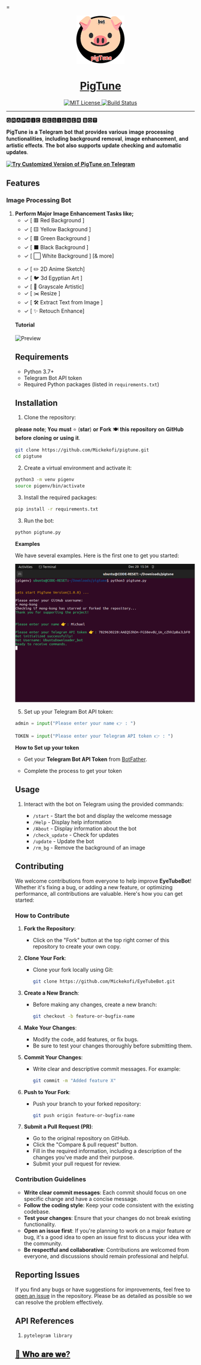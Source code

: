 =<p align="center">
  <a href="https://t.me/EyeTubeAiBot">
    <img src="https://github.com/Mickekofi/pigtune/blob/master/logo.png" width="130">
  </a>
  <a href = "https://t.me/EyeTubeAiBot">
  <h1 align="center"><strong>PigTune</strong></h1>
  </a>
  <p align="center">
    <a href="https://chat.whatsapp.com/Et2oy7QEwHVGzcYkIAimYO">
      <img src="https://img.shields.io/badge/Join-Community-blue.svg" alt="MIT License">
    </a>
    <a href="https://wa.me/233505994829?text=*pigtune_From_Github_User_💬Message_:*%20">
      <img src="https://img.shields.io/badge/Contact-Engineers-red.svg" alt="Build Status">
    </a>
  </p>
</p>

---

🅶🆁🅰🅿🅷🅸🅲 🅳🅴🆂🅸🅶🅽🅴🆁 🅱🅾🆃

𝐏𝐢𝐠𝐓𝐮𝐧𝐞 𝐢𝐬 𝐚 𝐓𝐞𝐥𝐞𝐠𝐫𝐚𝐦 𝐛𝐨𝐭 𝐭𝐡𝐚𝐭 𝐩𝐫𝐨𝐯𝐢𝐝𝐞𝐬 𝐯𝐚𝐫𝐢𝐨𝐮𝐬 𝐢𝐦𝐚𝐠𝐞 𝐩𝐫𝐨𝐜𝐞𝐬𝐬𝐢𝐧𝐠 𝐟𝐮𝐧𝐜𝐭𝐢𝐨𝐧𝐚𝐥𝐢𝐭𝐢𝐞𝐬, 𝐢𝐧𝐜𝐥𝐮𝐝𝐢𝐧𝐠 𝐛𝐚𝐜𝐤𝐠𝐫𝐨𝐮𝐧𝐝 𝐫𝐞𝐦𝐨𝐯𝐚𝐥, 𝐢𝐦𝐚𝐠𝐞 𝐞𝐧𝐡𝐚𝐧𝐜𝐞𝐦𝐞𝐧𝐭, 𝐚𝐧𝐝 𝐚𝐫𝐭𝐢𝐬𝐭𝐢𝐜 𝐞𝐟𝐟𝐞𝐜𝐭𝐬. 𝐓𝐡𝐞 𝐛𝐨𝐭 𝐚𝐥𝐬𝐨 𝐬𝐮𝐩𝐩𝐨𝐫𝐭𝐬 𝐮𝐩𝐝𝐚𝐭𝐞 𝐜𝐡𝐞𝐜𝐤𝐢𝐧𝐠 𝐚𝐧𝐝 𝐚𝐮𝐭𝐨𝐦𝐚𝐭𝐢𝐜 𝐮𝐩𝐝𝐚𝐭𝐞𝐬.

[![𝐓𝐫𝐲 𝐂𝐮𝐬𝐭𝐨𝐦𝐢𝐳𝐞𝐝 𝐕𝐞𝐫𝐬𝐢𝐨𝐧 𝐨𝐟 𝐏𝐢𝐠𝐓𝐮𝐧𝐞 𝐨𝐧 𝐓𝐞𝐥𝐞𝐠𝐫𝐚𝐦](https://img.shields.io/badge/Launch%20%21-PigTune-red)](https://t.me/EyeTubeAiBot)

## Features


### Image Processing Bot

<ol>
    <li><strong> Perform Major Image Enhancement Tasks like;</strong>
        <ul>
            <li>✓ [ 🟥 Red Background ]</li>
            <li>✓ [ 🟨 Yellow Background ]</li>
            <li>✓ [ 🟩 Green Background ]</li>
            <li>✓ [ ⬛️ Black Background ]</li>
            <li>✓ [ ⬜️ White Background ] [& more]</li>
            <br>
            <li>✓ [ ✏️ 2D Anime Sketch]</li>
            <li>✓ [ 🐦 3d Egyptian Art ]</li>
            <li>✓ [ 🩻 Grayscale Artistic]</li>
            <li>✓ [ ✂️ Resize ]</li>
            <li>✓ [ 🛠 Extract Text from Image ]</li>
            <li>✓ [ ✨ Retouch Enhance]</li>
        </ul>
    </li>


#### Tutorial

![Preview](https://github.com/Mickekofi/EyeTubeBot/blob/master/Documentation_For_End_User/tutorials4.gif)


## Requirements

- Python 3.7+
- Telegram Bot API token
- Required Python packages (listed in `requirements.txt`)

## Installation

1. Clone the repository:

𝐩𝐥𝐞𝐚𝐬𝐞 𝐧𝐨𝐭𝐞; 𝐘𝐨𝐮 𝐦𝐮𝐬𝐭 ⭐ (𝐬𝐭𝐚𝐫) 𝐨𝐫 𝐅𝐨𝐫𝐤 🍽  𝐭𝐡𝐢𝐬 𝐫𝐞𝐩𝐨𝐬𝐢𝐭𝐨𝐫𝐲 𝐨𝐧 𝐆𝐢𝐭𝐇𝐮𝐛 𝐛𝐞𝐟𝐨𝐫𝐞 𝐜𝐥𝐨𝐧𝐢𝐧𝐠 𝐨𝐫 𝐮𝐬𝐢𝐧𝐠 𝐢𝐭.

```sh
git clone https://github.com/Mickekofi/pigtune.git
cd pigtune
```

2. Create a virtual environment and activate it:

```sh
python3 -m venv pigenv
source pigenv/bin/activate
```

3. Install the required packages:

```sh
pip install -r requirements.txt
```

3. Run the bot:

```sh
python pigtune.py
```
**Examples** 

We have several examples. Here is the first one to get you started:

![Example](https://github.com/Mickekofi/pigtune/blob/master/example1.png)

5. Set up your Telegram Bot API token:

```python
admin = input("Please enter your name 👉 : ")

TOKEN = input("Please enter your Telegram API token 👉 : ")
```

**How to Set up your token**

- Get your **Telegram Bot API Token** from [BotFather](https://t.me/BotFather).

- Complete the process to get your token
 

## Usage

1. Interact with the bot on Telegram using the provided commands:

    - `/start` - Start the bot and display the welcome message
    - `/Help` - Display help information
    - `/About` - Display information about the bot
    - `/check_update` - Check for updates
    - `/update` - Update the bot
    - `/rm_bg` - Remove the background of an image

## Contributing

We welcome contributions from everyone to help improve **EyeTubeBot**! Whether it's fixing a bug, or adding a new feature, or optimizing performance, all contributions are valuable. Here's how you can get started:

### How to Contribute

1. **Fork the Repository**:
   - Click on the "Fork" button at the top right corner of this repository to create your own copy.

2. **Clone Your Fork**:
   - Clone your fork locally using Git:
     ```bash
     git clone https://github.com/Mickekofi/EyeTubeBot.git
     ```

3. **Create a New Branch**:
   - Before making any changes, create a new branch:
     ```bash
     git checkout -b feature-or-bugfix-name
     ```

4. **Make Your Changes**:
   - Modify the code, add features, or fix bugs.
   - Be sure to test your changes thoroughly before submitting them.

5. **Commit Your Changes**:
   - Write clear and descriptive commit messages. For example:
     ```bash
     git commit -m "Added feature X"
     ```

6. **Push to Your Fork**:
   - Push your branch to your forked repository:
     ```bash
     git push origin feature-or-bugfix-name
     ```

7. **Submit a Pull Request (PR)**:
   - Go to the original repository on GitHub.
   - Click the "Compare & pull request" button.
   - Fill in the required information, including a description of the changes you've made and their purpose.
   - Submit your pull request for review.

### Contribution Guidelines

- **Write clear commit messages**: Each commit should focus on one specific change and have a concise message.
- **Follow the coding style**: Keep your code consistent with the existing codebase.
- **Test your changes**: Ensure that your changes do not break existing functionality.
- **Open an issue first**: If you're planning to work on a major feature or bug, it's a good idea to open an issue first to discuss your idea with the community.
- **Be respectful and collaborative**: Contributions are welcomed from everyone, and discussions should remain professional and helpful.

## Reporting Issues

If you find any bugs or have suggestions for improvements, feel free to [open an issue](https://github.com/Mickekofi/EyeTubeBot/issues) in the repository. Please be as detailed as possible so we can resolve the problem effectively.

## API References

1. ```pytelegram library ```


## [👥 𝐖𝐡𝐨 𝐚𝐫𝐞 𝐰𝐞? ](https://github.com/Mickekofi/pigtune/tree/master/who_are_we.md)
